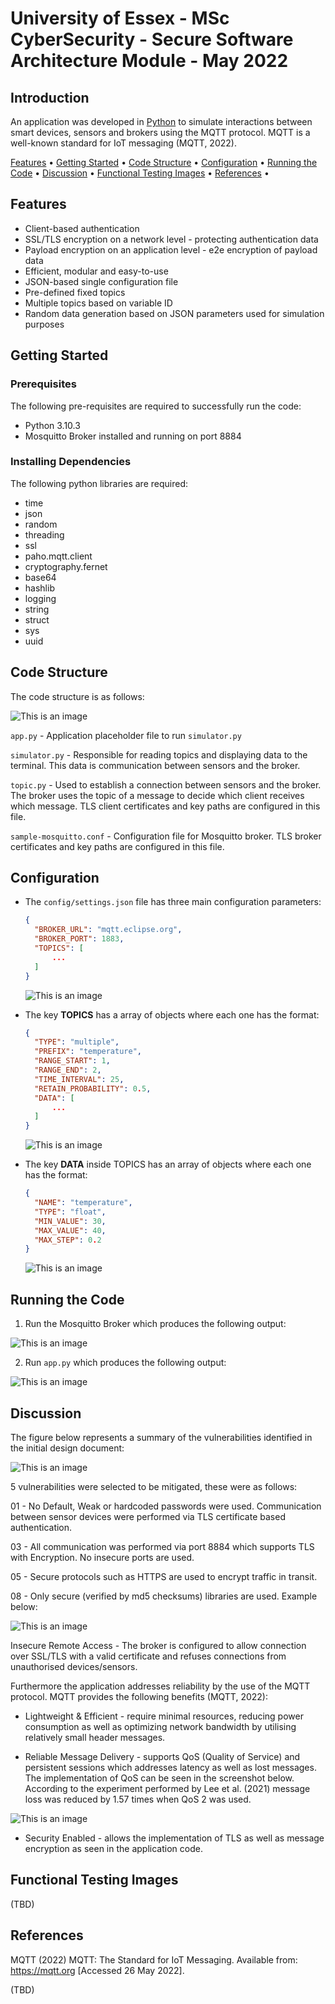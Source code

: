 # University of Essex - MSc CyberSecurity - Secure Software Architecture Module - May 2022

## Introduction ##

An application was developed in [Python](https://www.python.org/) to simulate interactions between smart devices, sensors and brokers using the MQTT protocol. MQTT is a well-known standard for IoT messaging (MQTT, 2022).

[Features](#features) •
[Getting Started](#getting-started) •
[Code Structure](#code-structure) •
[Configuration](#configuration) •
[Running the Code](#running-the-code) •
[Discussion](#discussion) •
[Functional Testing Images](#functional-testing-images) •
[References](#references) •

## Features

- Client-based authentication
- SSL/TLS encryption on a network level - protecting authentication data
- Payload encryption on an application level - e2e encryption of payload data
- Efficient, modular and easy-to-use
- JSON-based single configuration file
- Pre-defined fixed topics
- Multiple topics based on variable ID
- Random data generation based on JSON parameters used for simulation purposes

## Getting Started

### Prerequisites

The following pre-requisites are required to successfully run the code:

* Python 3.10.3
* Mosquitto Broker installed and running on port 8884

### Installing Dependencies

The following python libraries are required:

* time
* json
* random
* threading
* ssl
* paho.mqtt.client
* cryptography.fernet
* base64
* hashlib
* logging
* string
* struct
* sys
* uuid

## Code Structure

The code structure is as follows:

![This is an image](https://github.com/ssagroup2/SSA_SmartDeviceSimulation/blob/main/images/structure.jpg)

`app.py` - Application placeholder file to run `simulator.py`

`simulator.py` - Responsible for reading topics and displaying data to the terminal. This data is communication between sensors and the broker.

`topic.py` - Used to establish a connection between sensors and the broker. The broker uses the topic of a message to decide which client receives which message. TLS client certificates and key paths are configured in this file.

`sample-mosquitto.conf` - Configuration file for Mosquitto broker. TLS broker certificates and key paths are configured in this file.

## Configuration

- The `config/settings.json` file has three main configuration parameters:

  ```json
  {
  	"BROKER_URL": "mqtt.eclipse.org",
  	"BROKER_PORT": 1883,
  	"TOPICS": [
  		...
  	]
  }
  ```
   ![This is an image](https://github.com/ssagroup2/SSA_SmartDeviceSimulation/blob/main/images/broker1.png)

- The key **TOPICS** has a array of objects where each one has the format:

  ```json
  {
  	"TYPE": "multiple",
  	"PREFIX": "temperature",
  	"RANGE_START": 1,
  	"RANGE_END": 2,
  	"TIME_INTERVAL": 25,
  	"RETAIN_PROBABILITY": 0.5,
  	"DATA": [
  		...
  	]
  }
  ```
   ![This is an image](https://github.com/ssagroup2/SSA_SmartDeviceSimulation/blob/main/images/topics1.png)

- The key **DATA** inside TOPICS has an array of objects where each one has the format:

  ```json
  {
    "NAME": "temperature",
    "TYPE": "float",
    "MIN_VALUE": 30,
    "MAX_VALUE": 40,
    "MAX_STEP": 0.2
  }
  ```
   ![This is an image](https://github.com/ssagroup2/SSA_SmartDeviceSimulation/blob/main/images/topics2.png)
  
## Running the Code

1. Run the Mosquitto Broker which produces the following output:

![This is an image](https://github.com/ssagroup2/SSA_SmartDeviceSimulation/blob/main/images/mos1.png)

2. Run `app.py` which produces the following output:

![This is an image](https://github.com/ssagroup2/SSA_SmartDeviceSimulation/blob/main/images/sensors1.png)

## Discussion

The figure below represents a summary of the vulnerabilities identified in the initial design document:

![This is an image](https://github.com/ssagroup2/SSA_SmartDeviceSimulation/blob/main/images/vul.png)

5 vulnerabilities were selected to be mitigated, these were as follows:

01 - No Default, Weak or hardcoded passwords were used. Communication between sensor devices were performed via TLS certificate based authentication.

03 - All communication was performed via port 8884 which supports TLS with Encryption. No insecure ports are used.

05 - Secure protocols such as HTTPS are used to encrypt traffic in transit. 

08 - Only secure (verified by md5 checksums) libraries are used. Example below:

![This is an image](https://github.com/ssagroup2/SSA_SmartDeviceSimulation/blob/main/images/crypt.jpg)

Insecure Remote Access - The broker is configured to allow connection over SSL/TLS with a valid certificate and refuses connections from unauthorised devices/sensors. 

Furthermore the application addresses reliability by the use of the MQTT protocol. MQTT provides the following benefits (MQTT, 2022):

* Lightweight & Efficient - require minimal resources, reducing power consumption as well as optimizing network bandwidth by utilising relatively small header messages.

* Reliable Message Delivery - supports QoS (Quality of Service) and persistent sessions which addresses latency as well as lost messages. The implementation of QoS can be seen in the screenshot below. According to the experiment performed by Lee et al. (2021) message loss was reduced by 1.57 times when QoS 2 was used.

![This is an image](https://github.com/ssagroup2/SSA_SmartDeviceSimulation/blob/main/images/qos2.png)

* Security Enabled - allows the implementation of TLS as well as message encryption as seen in the application code.

## Functional Testing Images

(TBD)


## References 

MQTT (2022) MQTT: The Standard for IoT Messaging. Available from: https://mqtt.org [Accessed 26 May 2022].




(TBD)

